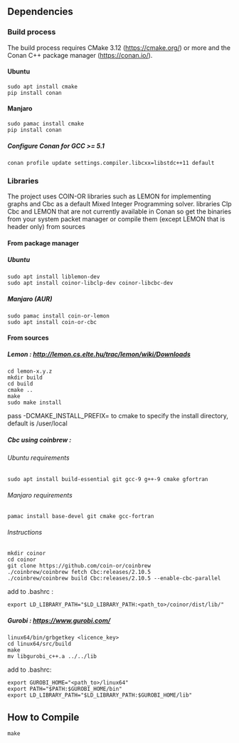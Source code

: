 ## Dependencies

### Build process
The build process requires CMake 3.12 (https://cmake.org/) or more and the Conan C++ package manager (https://conan.io/).
#### Ubuntu
    sudo apt install cmake
    pip install conan
#### Manjaro
    sudo pamac install cmake
    pip install conan

##### Configure Conan for GCC >= 5.1
    conan profile update settings.compiler.libcxx=libstdc++11 default

### Libraries
The project uses COIN-OR libraries such as LEMON for implementing graphs and Cbc as a default Mixed Integer Programming solver. libraries Clp Cbc and LEMON that are not currently available in Conan so get the binaries from your system packet manager or compile them (except LEMON that is header only) from sources

#### From package manager
##### Ubuntu
    sudo apt install liblemon-dev
    sudo apt install coinor-libclp-dev coinor-libcbc-dev
##### Manjaro (AUR)
    sudo pamac install coin-or-lemon
    sudo apt install coin-or-cbc

#### From sources
##### Lemon : http://lemon.cs.elte.hu/trac/lemon/wiki/Downloads
    cd lemon-x.y.z
    mkdir build
    cd build
    cmake ..
    make
    sudo make install
    
pass -DCMAKE_INSTALL_PREFIX=<install path> to cmake to specify the install directory, default is /user/local

##### Cbc using coinbrew :
###### Ubuntu requirements
    sudo apt install build-essential git gcc-9 g++-9 cmake gfortran
###### Manjaro requirements
    pamac install base-devel git cmake gcc-fortran

###### Instructions
    mkdir coinor
    cd coinor
    git clone https://github.com/coin-or/coinbrew
    ./coinbrew/coinbrew fetch Cbc:releases/2.10.5
    ./coinbrew/coinbrew build Cbc:releases/2.10.5 --enable-cbc-parallel

add to .bashrc :

    export LD_LIBRARY_PATH="$LD_LIBRARY_PATH:<path_to>/coinor/dist/lib/"

##### Gurobi : https://www.gurobi.com/
    linux64/bin/grbgetkey <licence_key>
    cd linux64/src/build
    make
    mv libgurobi_c++.a ../../lib

add to .bashrc:

    export GUROBI_HOME="<path_to>/linux64"
    export PATH="$PATH:$GUROBI_HOME/bin"
    export LD_LIBRARY_PATH="$LD_LIBRARY_PATH:$GUROBI_HOME/lib"


## How to Compile
    make
